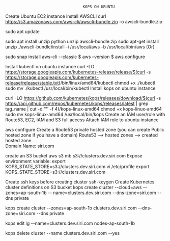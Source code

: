                                       KOPS ON UBUNTU

Create Ubuntu EC2 instance
install AWSCLI
curl https://s3.amazonaws.com/aws-cli/awscli-bundle.zip -o awscli-bundle.zip

 sudo apt update

 sudo apt install unzip python
 unzip awscli-bundle.zip
     sudo apt-get install unzip 
    ./awscli-bundle/install -i /usr/local/aws -b /usr/local/bin/aws
                                  (Or)

sudo snap install aws-cli --classic
$ aws –version
$ aws configure

  Install kubectl on ubuntu instance
curl -LO https://storage.googleapis.com/kubernetes-release/release/$(curl -s https://storage.googleapis.com/kubernetes-release/release/stable.txt)/bin/linux/amd64/kubectl
chmod +x ./kubectl
     sudo  mv ./kubectl /usr/local/bin/kubectl
Install kops on ubuntu instance

  curl -LO            https://github.com/kubernetes/kops/releases/download/$(curl -s https://api.github.com/repos/kubernetes/kops/releases/latest | grep tag_name | cut -d '"' -f 4)/kops-linux-amd64
 chmod +x kops-linux-amd64
     sudo mv kops-linux-amd64 /usr/local/bin/kops
Create an IAM user/role with Route53, EC2, IAM and S3 full access
Attach IAM role to ubuntu instance

aws configure
Create a Route53 private hosted zone (you can create Public hosted zone if you have a domain)
Route53 --> hosted zones --> created hosted zone  
Domain Name: siri.com

create an S3 bucket
    aws s3 mb s3://clusters.dev.siri.com
Expose environment variable:
             export KOPS_STATE_STORE=s3://clusters.dev.siri.com
vi  /etc/profile
export KOPS_STATE_STORE=s3://clusters.dev.siri.com


Create ssh keys before creating cluster
 ssh-keygen
Create Kubernetes cluster definitions on S3 bucket
 kops create cluster --cloud=aws --zones=ap-south-1b --      name=clusters.dev.siri.com --dns-zone=siri.com --dns private

 kops create cluster --zones=ap-south-1b clusters.dev.siri.com --dns- zone=siri.com --dns private

kops edit ig --name=clusters.dev.siri.com nodes-ap-south-1b

kops delete cluster --name clusters.dev.siri.com --yes
